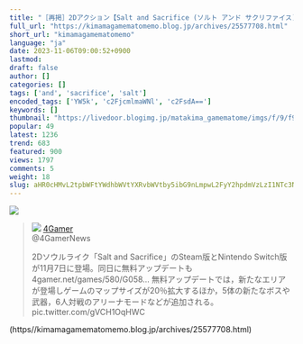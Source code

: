 ```yaml
---
title: "［再掲］2Dアクション【Salt and Sacrifice (ソルト アンド サクリファイス)】Steam"
full_url: "https://kimamagamematomemo.blog.jp/archives/25577708.html"
short_url: "kimamagamematomemo"
language: "ja"
date: 2023-11-06T09:00:52+0900
lastmod: 
draft: false
author: []
categories: []
tags: ['and', 'sacrifice', 'salt']
encoded_tags: ['YW5k', 'c2FjcmlmaWNl', 'c2FsdA==']
keywords: []
thumbnail: "https://livedoor.blogimg.jp/matakima_gamematome/imgs/f/9/f99d6612.jpg"
popular: 49
latest: 1236
trend: 683
featured: 900
views: 1797
comments: 5
weight: 18
slug: aHR0cHMvL2tpbWFtYWdhbWVtYXRvbWVtby5ibG9nLmpwL2FyY2hpdmVzLzI1NTc3NzA4Lmh0bWw=
---
```


![](https://livedoor.blogimg.jp/matakima_gamematome/imgs/f/9/f99d6612.jpg)

<blockquote id='twibodyrZTzSqPg7X'> <p> <img src='https//livedoor.blogimg.jp/matakima_gamematome/imgs/f/b/fb583387.png'> <a target='_blank' href='https//twitter.com/4GamerNews/status/1715205841471856782'>4Gamer </a><br> @4GamerNews </p> <p id='twitextrZTzSqPg7X'> 2Dソウルライク「Salt and Sacrifice」のSteam版とNintendo Switch版が11月7日に登場。同日に無料アップデートも 4gamer.net/games/580/G058… 無料アップデートでは，新たなエリアが登場しゲームのマップサイズが20％拡大するほか，5体の新たなボスや武器，6人対戦のアリーナモードなどが追加される。 pic.twitter.com/gVCH1OqHWC </p> <p> <a target='_blank' href='https//twitter.com/4GamerNews/status/1715205841471856782'></a> </p> </blockquote> 

(https//kimamagamematomemo.blog.jp/archives/25577708.html)
